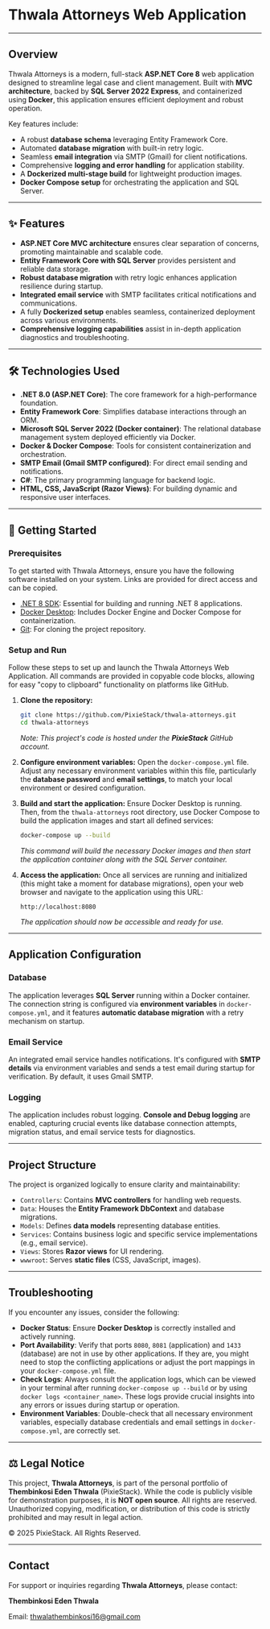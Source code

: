 ﻿# Thwala Attorneys Web Application

-----

## Overview

Thwala Attorneys is a modern, full-stack **ASP.NET Core 8** web application designed to streamline legal case and client management. Built with **MVC architecture**, backed by **SQL Server 2022 Express**, and containerized using **Docker**, this application ensures efficient deployment and robust operation.

Key features include:

  * A robust **database schema** leveraging Entity Framework Core.
  * Automated **database migration** with built-in retry logic.
  * Seamless **email integration** via SMTP (Gmail) for client notifications.
  * Comprehensive **logging and error handling** for application stability.
  * A **Dockerized multi-stage build** for lightweight production images.
  * **Docker Compose setup** for orchestrating the application and SQL Server.

-----

## ✨ Features

  * **ASP.NET Core MVC architecture** ensures clear separation of concerns, promoting maintainable and scalable code.
  * **Entity Framework Core with SQL Server** provides persistent and reliable data storage.
  * **Robust database migration** with retry logic enhances application resilience during startup.
  * **Integrated email service** with SMTP facilitates critical notifications and communications.
  * A fully **Dockerized setup** enables seamless, containerized deployment across various environments.
  * **Comprehensive logging capabilities** assist in in-depth application diagnostics and troubleshooting.

-----

## 🛠️ Technologies Used

  * **.NET 8.0 (ASP.NET Core)**: The core framework for a high-performance foundation.
  * **Entity Framework Core**: Simplifies database interactions through an ORM.
  * **Microsoft SQL Server 2022 (Docker container)**: The relational database management system deployed efficiently via Docker.
  * **Docker & Docker Compose**: Tools for consistent containerization and orchestration.
  * **SMTP Email (Gmail SMTP configured)**: For direct email sending and notifications.
  * **C\#**: The primary programming language for backend logic.
  * **HTML, CSS, JavaScript (Razor Views)**: For building dynamic and responsive user interfaces.

-----

## 🚀 Getting Started

### Prerequisites

To get started with Thwala Attorneys, ensure you have the following software installed on your system. Links are provided for direct access and can be copied.

  * [.NET 8 SDK](https://dotnet.microsoft.com/en-us/download/dotnet/8.0): Essential for building and running .NET 8 applications.
  * [Docker Desktop](https://www.docker.com/get-started): Includes Docker Engine and Docker Compose for containerization.
  * [Git](https://git-scm.com/downloads): For cloning the project repository.

### Setup and Run

Follow these steps to set up and launch the Thwala Attorneys Web Application. All commands are provided in copyable code blocks, allowing for easy "copy to clipboard" functionality on platforms like GitHub.

1.  **Clone the repository:**

    ```bash
    git clone https://github.com/PixieStack/thwala-attorneys.git
    cd thwala-attorneys
    ```

    *Note: This project's code is hosted under the **PixieStack** GitHub account.*

2.  **Configure environment variables:**
    Open the `docker-compose.yml` file. Adjust any necessary environment variables within this file, particularly the **database password** and **email settings**, to match your local environment or desired configuration.

3.  **Build and start the application:**
    Ensure Docker Desktop is running. Then, from the `thwala-attorneys` root directory, use Docker Compose to build the application images and start all defined services:

    ```bash
    docker-compose up --build
    ```

    *This command will build the necessary Docker images and then start the application container along with the SQL Server container.*

4.  **Access the application:**
    Once all services are running and initialized (this might take a moment for database migrations), open your web browser and navigate to the application using this URL:

    ```
    http://localhost:8080
    ```

    *The application should now be accessible and ready for use.*

-----

## Application Configuration

### Database

The application leverages **SQL Server** running within a Docker container. The connection string is configured via **environment variables** in `docker-compose.yml`, and it features **automatic database migration** with a retry mechanism on startup.

### Email Service

An integrated email service handles notifications. It's configured with **SMTP details** via environment variables and sends a test email during startup for verification. By default, it uses Gmail SMTP.

### Logging

The application includes robust logging. **Console and Debug logging** are enabled, capturing crucial events like database connection attempts, migration status, and email service tests for diagnostics.

-----

## Project Structure

The project is organized logically to ensure clarity and maintainability:

  * `Controllers`: Contains **MVC controllers** for handling web requests.
  * `Data`: Houses the **Entity Framework DbContext** and database migrations.
  * `Models`: Defines **data models** representing database entities.
  * `Services`: Contains business logic and specific service implementations (e.g., email service).
  * `Views`: Stores **Razor views** for UI rendering.
  * `wwwroot`: Serves **static files** (CSS, JavaScript, images).

-----

## Troubleshooting

If you encounter any issues, consider the following:

  * **Docker Status**: Ensure **Docker Desktop** is correctly installed and actively running.
  * **Port Availability**: Verify that ports `8080`, `8081` (application) and `1433` (database) are not in use by other applications. If they are, you might need to stop the conflicting applications or adjust the port mappings in your `docker-compose.yml` file.
  * **Check Logs**: Always consult the application logs, which can be viewed in your terminal after running `docker-compose up --build` or by using `docker logs <container_name>`. These logs provide crucial insights into any errors or issues during startup or operation.
  * **Environment Variables**: Double-check that all necessary environment variables, especially database credentials and email settings in `docker-compose.yml`, are correctly set.

-----

## ⚖️ Legal Notice

This project, **Thwala Attorneys**, is part of the personal portfolio of **Thembinkosi Eden Thwala** (PixieStack). While the code is publicly visible for demonstration purposes, it is **NOT open source**. All rights are reserved. Unauthorized copying, modification, or distribution of this code is strictly prohibited and may result in legal action.

© 2025 PixieStack. All Rights Reserved.

-----

## Contact

For support or inquiries regarding **Thwala Attorneys**, please contact:

**Thembinkosi Eden Thwala**

Email: thwalathembinkosi16@gmail.com